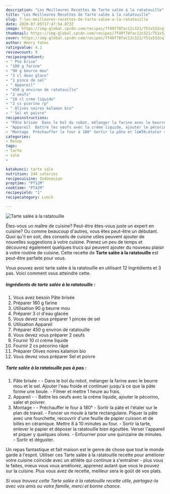 ```yaml
---
description: "Les Meilleures Recettes de Tarte salée à la ratatouille"
title: "Les Meilleures Recettes de Tarte salée à la ratatouille"
slug: 7-les-meilleures-recettes-de-tarte-salee-a-la-ratatouille
date: 2020-07-05T17:47:54.872Z
image: https://img-global.cpcdn.com/recipes/7f49f78fac12c321/751x532cq70/tarte-salee-a-la-ratatouille-photo-principale-de-la-recette.jpg
thumbnail: https://img-global.cpcdn.com/recipes/7f49f78fac12c321/751x532cq70/tarte-salee-a-la-ratatouille-photo-principale-de-la-recette.jpg
cover: https://img-global.cpcdn.com/recipes/7f49f78fac12c321/751x532cq70/tarte-salee-a-la-ratatouille-photo-principale-de-la-recette.jpg
author: Henry Yates
ratingvalue: 4.1
reviewcount: 9
recipeingredient:
- " Pte brise"
- "180 g farine"
- "90 g beurre mou"
- "3 cl deau glace"
- "1 pince de sel"
- " Appareil"
- "450 g environ de ratatouille"
- "2 oeufs"
- "10 cl crme liquide"
- "2 cs pcorino rp"
- " Olives noires kalamon bio"
- " Sel et poivre"
recipeinstructions:
- "​​​​​​​Pâte brisée  Dans le bol du robot, mélanger la farine avec le beurre mou et le sel. Ajouter l&#39;eau froide et continuer jusqu&#39;à ce que la pâte forme une boule. Filmer et mettre 1 heure au frais."
- "Appareil  Battre les oeufs avec la crème liquide, ajouter le pécorino, saler et poivrer."
- "Montage  Préchauffer le four à 180° Sortir la pâte et l&#39;étaler sur le plan de travail. Foncer un moule à tarte rectangulaire. Piquer la pâte avec une fourchette, recouvrir d&#39;une feuille de papier cuisson et de billes en céramique. Mettre 8 à 10 minutes au four. Sortir la tarte, enlever le papier et déposer la ratatouille bien égouttée. Verser l&#39;appareil et piquer y quelques olives. Enfourner pour une quinzaine de minutes. Sortir et déguster."
categories:
- Resep
tags:
- tarte
- sale
- 

katakunci: tarte sale  
nutrition: 244 calories
recipecuisine: Indonesian
preptime: "PT12M"
cooktime: "PT42M"
recipeyield: "1"
recipecategory: Lunch

---
```



![Tarte salée à la ratatouille](https://img-global.cpcdn.com/recipes/7f49f78fac12c321/751x532cq70/tarte-salee-a-la-ratatouille-photo-principale-de-la-recette.jpg)

Êtes-vous un maître de cuisine? Peut-être êtes-vous juste un expert en cuisine? Ou comme beaucoup d'autres, vous êtes peut-être un débutant. Quoi qu'il en soit, des conseils de cuisine utiles peuvent ajouter de nouvelles suggestions à votre cuisine. Prenez un peu de temps et découvrez également quelques trucs qui peuvent ajouter du nouveau plaisir à votre routine de cuisine. Cette recette de <strong> Tarte salée à la ratatouille </strong> est peut-être parfaite pour vous.

<!--inarticleads1-->

Vous pouvez avoir tarte salée à la ratatouille en utilisant 12 Ingrédients et 3 pas. Voici comment vous atteindre cette.

##### Ingrédients de tarte salée à la ratatouille :

1. Vous avez besoin  Pâte brisée
1. Préparer 180 g farine
1. Utilisation 90 g beurre mou
1. Préparer 3 cl d&#39;eau glacée
1. Vous devez vous préparer 1 pincée de sel
1. Utilisation  Appareil
1. Préparer 450 g environ de ratatouille
1. Vous devez vous préparer 2 oeufs
1. Fournir 10 cl crème liquide
1. Fournir 2 cs pécorino râpé
1. Préparer  Olives noires kalamon bio
1. Vous devez vous préparer  Sel et poivre




<!--inarticleads2-->

##### Tarte salée à la ratatouille pas à pas :

1. ​​​​​​​Pâte brisée -  - Dans le bol du robot, mélanger la farine avec le beurre mou et le sel. Ajouter l&#39;eau froide et continuer jusqu&#39;à ce que la pâte forme une boule. - Filmer et mettre 1 heure au frais.
1. Appareil -  - Battre les oeufs avec la crème liquide, ajouter le pécorino, saler et poivrer.
1. Montage -  - Préchauffer le four à 180° - Sortir la pâte et l&#39;étaler sur le plan de travail. - Foncer un moule à tarte rectangulaire. Piquer la pâte avec une fourchette, recouvrir d&#39;une feuille de papier cuisson et de billes en céramique. Mettre 8 à 10 minutes au four. - Sortir la tarte, enlever le papier et déposer la ratatouille bien égouttée. Verser l&#39;appareil et piquer y quelques olives. - Enfourner pour une quinzaine de minutes. - Sortir et déguster.




<!--inarticleads1-->

<p>
Un repas fantastique et fait maison est le genre de chose que tout le monde garde à l'esprit. Utiliser ces Tarte salée à la ratatouille recette pour améliorer votre cuisine coïncide avec un athlète qui continue à s'entraîner - plus vous le faites, mieux vous vous améliorez, apprenez autant que vous le pouvez sur la cuisine. Plus vous avez de recette, meilleur sera le goût de vos plats.
</p>

<p>
<i>Si vous trouvez cette Tarte salée à la ratatouille recette utile, partagez-la avec vos amis ou votre famille, merci et bonne chance.</i>
</p>
